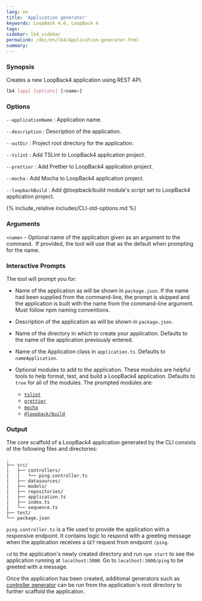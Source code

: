 ```yaml
---
lang: en
title: 'Application generator'
keywords: LoopBack 4.0, LoopBack 4
tags:
sidebar: lb4_sidebar
permalink: /doc/en/lb4/Application-generator.html
summary:
---
```


### Synopsis

Creates a new LoopBack4 application using REST API.

```sh
lb4 [app] [options] [<name>]
```

### Options

`--applicationName` : Application name.

`--description` : Description of the application.

`--outDir` : Project root directory for the application.

`--tslint` : Add TSLint to LoopBack4 application project.

`--prettier` : Add Prettier to LoopBack4 application project.

`--mocha` : Add Mocha to LoopBack4 application project.

`--loopbackBuild` : Add @loopback/build module's script set to LoopBack4
application project.

{% include_relative includes/CLI-std-options.md %}

### Arguments

`<name>` - Optional name of the application given as an argument to the
command.  If provided, the tool will use that as the default when prompting for
the name.

### Interactive Prompts

The tool will prompt you for:

- Name of the application as will be shown in `package.json`. If the name had
  been supplied from the command-line, the prompt is skipped and the application
  is built with the name from the command-line argument. Must follow npm naming
  conventions.

- Description of the application as will be shown in `package.json`.

- Name of the directory in which to create your application. Defaults to the
  name of the application previously entered.

- Name of the Application class in `application.ts`. Defaults to
  <code><i>name</i>Application</code>.

- Optional modules to add to the application. These modules are helpful tools to
  help format, test, and build a LoopBack4 application. Defaults to `true` for
  all of the modules. The prompted modules are:

  - [`tslint`](https://www.npmjs.com/package/tslint)
  - [`prettier`](https://www.npmjs.com/package/prettier)
  - [`mocha`](https://www.npmjs.com/package/mocha)
  - [`@loopback/build`](https://www.npmjs.com/package/@loopback/build)

### Output

The core scaffold of a LoopBack4 application generated by the CLI consists of
the following files and directories:

```text
.
├── src/
|   ├── controllers/
|   |   └── ping.controller.ts
|   ├── datasources/
|   ├── models/
|   ├── repositories/
|   ├── application.ts
|   ├── index.ts
|   └── sequence.ts
├── test/
└── package.json
```

`ping.controller.ts` is a file used to provide the application with a responsive
endpoint. It contains logic to respond with a greeting message when the
application receives a `GET` request from endpoint `/ping`.

`cd` to the application's newly created directory and run `npm start` to see the
application running at `localhost:3000`. Go to `localhost:3000/ping` to be
greeted with a message.

Once the application has been created, additional generators such as
[controller generator](Controller-generator.md) can be run from the
application's root directory to further scaffold the application.

